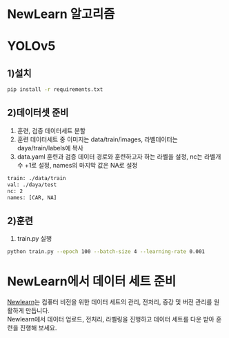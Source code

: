# NewLearn 알고리즘

# YOLOv5

## 1)설치

```bash
pip install -r requirements.txt
```

## 2)데이터셋 준비

1. 훈련, 검증 데이터세트 분할
2. 훈련 데이터세트 중 이미지는 data/train/images, 라벨데이터는 daya/train/labels에 복사
3. data.yaml 훈련과 검증 데이터 경로와 훈련하고자 하는 라벨을 설정, nc는 라벨개수 +1로 설정, names의 마지막 값은 NA로 설정

```bash
train: ./data/train
val: ./daya/test
nc: 2
names: [CAR, NA]
```

## 2)훈련

1. train.py 실행

```bash
python train.py --epoch 100 --batch-size 4 --learning-rate 0.001
```

# NewLearn에서 데이터 세트 준비

[Newlearn](https://newlearn.ai/)는 컴퓨터 비전을 위한 데이터 세트의 관리, 전처리, 증강 및 버전 관리를 원활하게 만듭니다.  
Newlearn에서 데이터 업로드, 전처리, 라벨링을 진행하고 데이터 세트를 다운 받아 훈련을 진행해 보세요.
